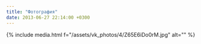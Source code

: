 ```yaml
---
title: "Фотография"
date: 2013-06-27 22:14:00 +0300
---
```



{% include media.html f="/assets/vk_photos/4/Z65E6iDo0rM.jpg" alt="" %}
